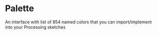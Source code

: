 # Palette
An interface with list of 854 named colors that you can import/implement into your Processing sketches
